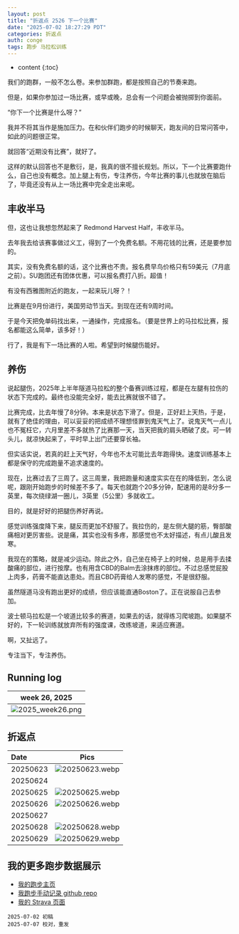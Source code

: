 ```yaml
---
layout: post
title: "折返点 2526 下一个比赛"
date: "2025-07-02 18:27:29 PDT"
categories: 折返点 
auth: conge
tags: 跑步 马拉松训练 
---
```

* content
{:toc}

我们的跑群，一般不怎么卷。来参加群跑，都是按照自己的节奏来跑。

但是，如果你参加过一场比赛，或早或晚，总会有一个问题会被抛掷到你面前。

“你下一个比赛是什么呀？”




我并不将其当作是施加压力。在和伙伴们跑步的时候聊天，跑友间的日常问答中，如此的问题很正常。

就回答“近期没有比赛”，就好了。

这样的默认回答也不是敷衍，是，我真的很不擅长规划。所以，下一个比赛要跑什么，自己也没有概念。加上腿上有伤，专注养伤，今年比赛的事儿也就放在脑后了，毕竟还没有从上一场比赛中完全走出来呢。

## 丰收半马

但，这也让我想忽然起来了 Redmond Harvest Half，丰收半马。

去年我去给该赛事做过义工，得到了一个免费名额。不用花钱的比赛，还是要参加的。

其实，没有免费名额的话，这个比赛也不贵。报名费早鸟价格只有59美元（7月底之前）。SU跑团还有团体优惠，可以报名费打八折。超值！

有没有西雅图附近的跑友，一起来玩儿呀？！

比赛是在9月份进行，美国劳动节当天。到现在还有9周时间。

于是今天把免单码找出来，一通操作，完成报名。（要是世界上的马拉松比赛，报名都能这么简单，该多好！）

行了，我是有下一场比赛的人啦。希望到时候腿伤能好。

## 养伤

说起腿伤，2025年上半年隧道马拉松的整个备赛训练过程，都是在左腿有拉伤的状态下完成的。最终也没能完全好，能去比赛就很不错了。

比赛完成，比去年慢了8分钟。本来是状态下滑了。但是，正好赶上天热，于是，就有了绝佳的理由，可以妥妥的把成绩不理想怪罪到鬼天气上了。说鬼天气一点儿也不冤枉它，六月里差不多就热了比赛那一天，当天把我的肩头晒破了皮。可一转头儿，就凉快起来了，平时早上出门还要穿长袖。

但实话实说，若真的赶上天气好，今年也不太可能比去年跑得快。速度训练基本上都是保守的完成跑量不追求速度的。

现在，比赛过去了三周了。这三周里，我把跑量和速度实实在在的降低到，怎么说呢，跟刚开始跑步的时候差不多了。每天也就跑个20多分钟，配速用的是8分多一英里，每次绕绿湖一圈儿，3英里（5公里）多就收工。

目的，就是好好的把腿伤养好再说。

感觉训练强度降下来，腿反而更加不舒服了。我拉伤的，是左侧大腿的筋，臀部酸痛相对更厉害些。说是痛，其实也没有多疼，那感觉也不太好描述，有点儿酸且发寒。

我现在的策略，就是减少运动。除此之外，自己坐在椅子上的时候，总是用手去揉酸痛的部位，进行按摩。也有用含CBD的Balm去涂抹疼的部位。不过总感觉屁股上肉多，药膏不能直达患处。而且CBD药膏给人发寒的感觉，不是很舒服。

虽然隧道马没有跑出更好的成绩，但应该能直通Boston了。正在说服自己去参加。

波士顿马拉松是一个坡道比较多的赛道，如果去的话，就得练习爬坡跑。如果腿不好的，下一轮训练就放弃所有的强度课，改练坡道，来适应赛道。

啊，又扯远了。

专注当下，专注养伤。

## Running log

|                             week 26, 2025                              |
| :--------------------------------------------------------------------: |
| ![2025_week26.png](https://s2.loli.net/2025/07/03/JfAtoZLSxUlQr62.png) |

## 折返点

| Date     |                                Pics                                   |
| :------- | :-------------------------------------------------------------------: |
| 20250623 | ![20250623.webp](https://s2.loli.net/2025/07/03/9JRrCkoKaEDunX6.webp) |
| 20250624 |  |
| 20250625 | ![20250625.webp](https://s2.loli.net/2025/07/03/p3cEgPLGqiBfx6w.webp) |
| 20250626 | ![20250626.webp](https://s2.loli.net/2025/07/03/SWkCxZXib3m9tFA.webp) |
| 20250627 |  |
| 20250628 | ![20250628.webp](https://s2.loli.net/2025/07/03/O4KaJqxodsLTuRe.webp) |
| 20250629 | ![20250629.webp](https://s2.loli.net/2025/07/03/CNB6k3D7L8UKEOr.webp) |

## 我的更多跑步数据展示

* [我的跑步主页](https://conge.livingwithfcs.org/running_page/)
* [我跑步手动记录 github repo](https://github.com/conge/RunningStreak)
* [我的 Strava 页面](https://www.strava.com/athletes/57680242)

```
2025-07-02 初稿
2025-07-07 校对，重发
```
